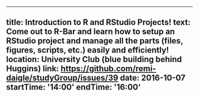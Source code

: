---
 title: Introduction to R and RStudio Projects!
 text: Come out to R-Bar and learn how to setup an RStudio project and manage all the parts (files, figures, scripts, etc.) easily and efficiently!
 location: University Club (blue building behind Huggins)
 link: https://github.com/remi-daigle/studyGroup/issues/39
 date: 2016-10-07
 startTime: '14:00'
 endTime: '16:00'
 ---
